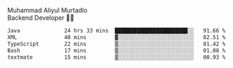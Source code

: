 Muhammad Aliyul Murtadlo
<br>
Backend Developer 👨‍💻
<br>
<!--START_SECTION:waka-->

```txt
Java              24 hrs 33 mins  ███████████████████████░░   91.66 %
XML               40 mins         ▓░░░░░░░░░░░░░░░░░░░░░░░░   02.51 %
TypeScript        22 mins         ▒░░░░░░░░░░░░░░░░░░░░░░░░   01.42 %
Bash              17 mins         ▒░░░░░░░░░░░░░░░░░░░░░░░░   01.08 %
textmate          15 mins         ▒░░░░░░░░░░░░░░░░░░░░░░░░   00.93 %
```

<!--END_SECTION:waka-->
